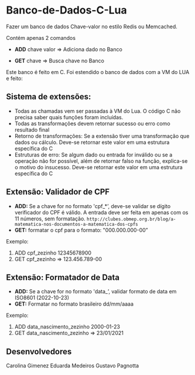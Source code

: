 # Banco-de-Dados-C-Lua
Fazer um banco de dados Chave-valor no estilo Redis ou Memcached.

Contém apenas 2 comandos

- **ADD** chave valor ⇒ Adiciona dado no Banco

- **GET** chave ⇒ Busca chave no Banco

Este banco é feito em C. Foi estendido o banco de dados com a VM do LUA e feito:

## Sistema de extensões:
  - Todas as chamadas vem ser passadas à VM do Lua. O código C não precisa saber quais funções foram incluídas.
  - Todas as transformações devem retornar sucesso ou erro como resultado final
  - Retorno de transformações: Se a extensão tiver uma transformação que dados ou cálculo. Deve-se retornar este valor em uma estrutura específica do C
  - Estruturas de erro: Se algum dado ou entrada for inválido ou se a operação não for possível, além de retornar falso na função, explica-se o motivo do insucesso. Deve-se retornar este valor em uma estrutura específica do C

## Extensão: Validador de CPF
  - **ADD:** Se a chave for no formato 'cpf_*’, deve-se validar se dígito verificador do CPF é válido. A entrada deve ser feita em apenas com os 11 números, sem formatação. `http://clubes.obmep.org.br/blog/a-matematica-nos-documentos-a-matematica-dos-cpfs`
  - **GET:** formatar o cpf para o formato: "000.000.000-00”

Exemplo:

1. ADD cpf_zezinho 12345678900
2. GET cpf_zezinho => 123.456.789-00

## Extensão: Formatador de Data
  - **ADD:** Se a chave for no formato 'data_’, validar formato de data em ISO8601 (2022-10-23)
  - **GET:** Formatar no formato brasileiro dd/mm/aaaa

Exemplo:

1. ADD data_nascimento_zezinho 2000-01-23
2. GET data_nascimento_zezinho => 23/01/2021

## Desenvolvedores
Carolina Gimenez
Eduarda Medeiros
Gustavo Pagnotta
